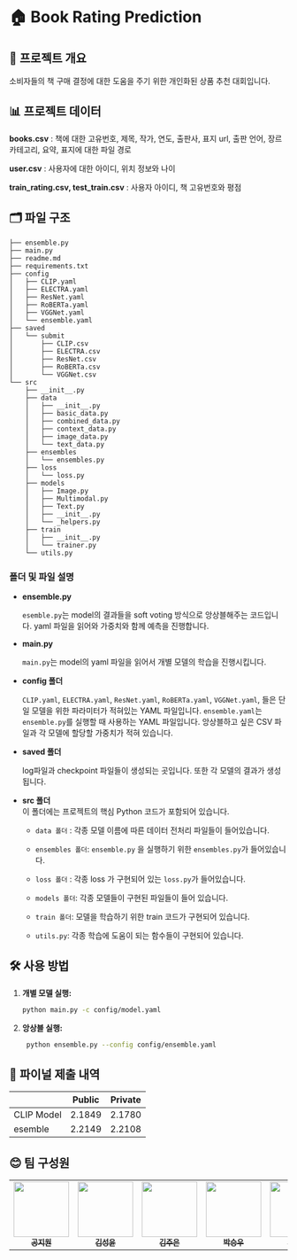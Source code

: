 # 🏠 Book Rating Prediction

## 📌 프로젝트 개요  
소비자들의 책 구매 결정에 대한 도움을 주기 위한 개인화된 상품 추천 대회입니다.

## 📊 프로젝트 데이터

**books.csv** : 책에 대한 고유번호, 제목, 작가, 연도, 출판사, 표지 url, 출판 언어, 장르 카테고리, 요약, 표지에 대한 파일 경로

**user.csv** : 사용자에 대한 아이디, 위치 정보와 나이

**train_rating.csv, test_train.csv** : 사용자 아이디, 책 고유번호와 평점

## 🗂️ 파일 구조
```
├── ensemble.py
├── main.py
├── readme.md
├── requirements.txt
├── config
│   ├── CLIP.yaml
│   ├── ELECTRA.yaml
│   ├── ResNet.yaml
│   ├── RoBERTa.yaml
│   ├── VGGNet.yaml
│   └── ensemble.yaml
├── saved
│   └── submit
│       ├── CLIP.csv
│       ├── ELECTRA.csv
│       ├── ResNet.csv
│       ├── RoBERTa.csv
│       └── VGGNet.csv
└── src
    ├── __init__.py
    ├── data
    │   ├── __init__.py
    │   ├── basic_data.py
    │   ├── combined_data.py
    │   ├── context_data.py
    │   ├── image_data.py
    │   └── text_data.py
    ├── ensembles
    │   └── ensembles.py
    ├── loss
    │   └── loss.py
    ├── models
    │   ├── Image.py
    │   ├── Multimodal.py
    │   ├── Text.py
    │   ├── __init__.py
    │   └── _helpers.py
    ├── train
    │   ├── __init__.py
    │   └── trainer.py
    └── utils.py
```
### 폴더 및 파일 설명
- **ensemble.py**
  
  `esemble.py`는 model의 결과들을 soft voting 방식으로 앙상블해주는 코드입니다. yaml 파일을 읽어와 가중치와 함께 예측을 진행합니다.

- **main.py**

  `main.py`는 model의 yaml 파일을 읽어서 개별 모델의 학습을 진행시킵니다.
     
- **config 폴더**
  
  `CLIP.yaml`, `ELECTRA.yaml`, `ResNet.yaml`, `RoBERTa.yaml`, `VGGNet.yaml`, 들은 단일 모델을 위한 파라미터가 적혀있는 YAML 파일입니다.
  `ensemble.yaml`는 `ensemble.py`를 실행할 때 사용하는 YAML 파일입니다. 앙상블하고 싶은 CSV 파일과 각 모델에 할당할 가중치가 적혀 있습니다.

- **saved 폴더**
  
  log파일과 checkpoint 파일들이 생성되는 곳입니다. 또한 각 모델의 결과가 생성됩니다.
  
- **src 폴더**  
  이 폴더에는 프로젝트의 핵심 Python 코드가 포함되어 있습니다.

  - `data 폴더` : 각종 모델 이름에 따른 데이터 전처리 파일들이 들어있습니다.
    
  - `ensembles 폴더`: `ensemble.py` 을 실행하기 위한 `ensembles.py`가 들어있습니다. 

  - `loss 폴더` : 각종 loss 가 구현되어 있는 `loss.py`가 들어있습니다.
    
  - `models 폴더`: 각종 모델들이 구현된 파일들이 들어 있습니다.

  - `train 폴더`: 모델을 학습하기 위한 train 코드가 구현되어 있습니다.

  - `utils.py`: 각종 학습에 도움이 되는 함수들이 구현되어 있습니다.
 
    
## 🛠️ 사용 방법
1. **개별 모델 실행:**  
    ```bash
    python main.py -c config/model.yaml
    ```
2. **앙상블 실행:**
   ```bash
    python ensemble.py --config config/ensemble.yaml
   ```
## 🎯 파이널 제출 내역

|     | Public | Private |
|--------|--------|--------|
| CLIP Model|  2.1849 |  2.1780 |
|esemble |  2.2149  | 2.2108 |



## 😊 팀 구성원
<div align="center">
<table>
  <tr>
        <td align="center"><a href="https://github.com/annakong23"><img src="https://avatars.githubusercontent.com/u/102771961?v=4" width="100px;" alt=""/><br /><sub><b>공지원</b></sub><br />
    </td>
         <td align="center"><a href="https://github.com/Timeisfast"><img src="https://avatars.githubusercontent.com/u/120894109?v=4" width="100px;" alt=""/><br /><sub><b>김성윤</b></sub><br />
    </td>
        <td align="center"><a href="https://github.com/kimjueun028"><img src="https://avatars.githubusercontent.com/u/92249116?v=4" width="100px;" alt=""/><br /><sub><b>김주은</b></sub><br />
    </td>
    </td>
        <td align="center"><a href="https://github.com/zip-sa"><img src="https://avatars.githubusercontent.com/u/49730616?v=4" width="100px;" alt=""/><br /><sub><b>박승우</b></sub><br /> 
    </td>
        <td align="center"><a href="https://github.com/gagoory7"><img src="https://avatars.githubusercontent.com/u/163074222?v=4" width="100px;" alt=""/><br /><sub><b>백상민</b></sub><br />
    </td>
  </tr>
</table>
</div>

<br />
